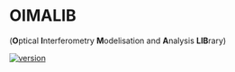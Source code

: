 # OIMALIB

(**O**ptical **I**nterferometry **M**odelisation and **A**nalysis **LIB**rary)

[![version](http://img.shields.io/badge/OIMALIB-v0.2dev-orange.svg?style=flat)](https://github.com/DrSoulain/oimalib/)
